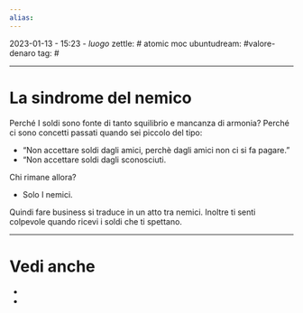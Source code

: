 ```yaml
---
alias: 
---
```

2023-01-13 - 15:23 - *luogo*
zettle: # atomic moc
ubuntudream: #valore-denaro 
tag: #

---
# La sindrome del nemico

Perché I soldi sono fonte di tanto squilibrio e mancanza di armonia?
Perché ci sono concetti passati quando sei piccolo del tipo:
-   “Non accettare soldi dagli amici, perchè dagli amici non ci si fa pagare.”
-   “Non accettare soldi dagli sconosciuti.

Chi rimane allora? 
-   Solo I nemici.

Quindi fare business si traduce in un atto tra nemici.
Inoltre ti senti colpevole quando ricevi i soldi che ti spettano.


---
# Vedi anche
- 
- 